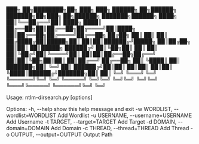 ███╗   ██╗████████╗██╗     ███╗   ███╗      ██████╗ ██╗██████╗ ███████╗██╗███╗   ██╗██████╗ ███████╗██████╗
████╗  ██║╚══██╔══╝██║     ████╗ ████║      ██╔══██╗██║██╔══██╗██╔════╝██║████╗  ██║██╔══██╗██╔════╝██╔══██╗
██╔██╗ ██║   ██║   ██║     ██╔████╔██║█████╗██║  ██║██║██████╔╝█████╗  ██║██╔██╗ ██║██║  ██║█████╗  ██████╔╝
██║╚██╗██║   ██║   ██║     ██║╚██╔╝██║╚════╝██║  ██║██║██╔══██╗██╔══╝  ██║██║╚██╗██║██║  ██║██╔══╝  ██╔══██╗
██║ ╚████║   ██║   ███████╗██║ ╚═╝ ██║      ██████╔╝██║██║  ██║██║     ██║██║ ╚████║██████╔╝███████╗██║  ██║
╚═╝  ╚═══╝   ╚═╝   ╚══════╝╚═╝     ╚═╝      ╚═════╝ ╚═╝╚═╝  ╚═╝╚═╝     ╚═╝╚═╝  ╚═══╝╚═════╝ ╚══════╝╚═╝  ╚═╝                                                            

Usage: ntlm-dirsearch.py [options]

Options:
  -h, --help            show this help message and exit
  -w WORDLIST, --wordlist=WORDLIST
                        Add Wordlist
  -u USERNAME, --username=USERNAME
                        Add Username
  -t TARGET, --target=TARGET
                        Add Target
  -d DOMAIN, --domain=DOMAIN
                        Add Domain
  -c THREAD, --thread=THREAD
                        Add Thread
  -o OUTPUT, --output=OUTPUT
                        Output Path
